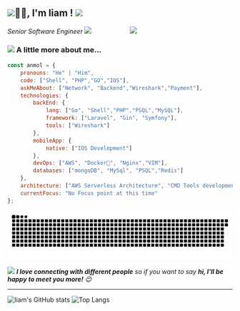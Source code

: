 <h2><img src="https://emojis.slackmojis.com/emojis/images/1531849430/4246/blob-sunglasses.gif?1531849430" width="30"/>🙏🏻, I'm liam ! <img src="https://media.giphy.com/media/12oufCB0MyZ1Go/giphy.gif" width="50"></h2>
<img align='right' src="https://media.giphy.com/media/M9gbBd9nbDrOTu1Mqx/giphy.gif" width="230">
<p><em>Senior Software Engineer <img src="https://media.giphy.com/media/WUlplcMpOCEmTGBtBW/giphy.gif" width="30"> </em></p>

### <img src="https://media.giphy.com/media/VgCDAzcKvsR6OM0uWg/giphy.gif" width="50"> A little more about me...  

```javascript
const anmol = {
    pronouns: "He" | "Him",
    code: ["Shell", "PHP","GO","IOS"],
    askMeAbout: ["Network", "Backend","Wireshark","Payment"],
    technologies: {
        backEnd: {
            lang: ["Go", "Shell","PHP","PSQL","MySQL"],
            framework: ["Laravel", "Gin", "Symfony"],
            tools: ["Wireshark"]
        },
        mobileApp: {
            native: ["IOS Development"]
        },
        devOps: ["AWS", "Docker🐳", "Nginx","VIM"],
        databases: ["mongoDB", "MySql", "PSQL","Redis"]
    },
    architecture: ["AWS Serverless Architecture", "CMD Tools development"],
    currentFocus: "No Focus point at this time"
};
```

![Game[^1]](github-user-contribution.svg)

<img src="https://media.giphy.com/media/LnQjpWaON8nhr21vNW/giphy.gif" width="60"> <em><b>I love connecting with different people</b> so if you want to say <b>hi, I'll be happy to meet you more!</b> 😊</em>

---

![liam's GitHub stats](https://github-readme-stats.vercel.app/api?username=liam-pat&show_icons=true&theme=dracula&hide=prs,issues,contribs)
![Top Langs](https://github-readme-stats.vercel.app/api/top-langs/?username=liam-pat&layout=compact)


